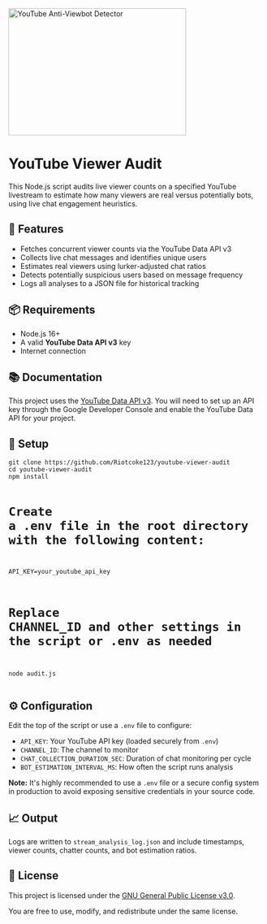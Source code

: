 <!DOCTYPE html>
<html lang="en">
<head>
  <meta charset="UTF-8">
</head>
<body>
  <img src="https://github.com/user-attachments/assets/d226105a-a065-407c-93b3-b1372f56edbb" alt="YouTube Anti-Viewbot Detector" width="350" height="250">

  <h1>YouTube Viewer Audit</h1>
  <p>This Node.js script audits live viewer counts on a specified YouTube livestream to estimate how many viewers are real versus potentially bots, using live chat engagement heuristics.</p>

  <h2>🔧 Features</h2>
  <ul>
    <li>Fetches concurrent viewer counts via the YouTube Data API v3</li>
    <li>Collects live chat messages and identifies unique users</li>
    <li>Estimates real viewers using lurker-adjusted chat ratios</li>
    <li>Detects potentially suspicious users based on message frequency</li>
    <li>Logs all analyses to a JSON file for historical tracking</li>
  </ul>

  <h2>📦 Requirements</h2>
  <ul>
    <li>Node.js 16+</li>
    <li>A valid <strong>YouTube Data API v3</strong> key</li>
    <li>Internet connection</li>
  </ul>

  <h2>📚 Documentation</h2>
  <p>This project uses the <a href="https://developers.google.com/youtube/v3" target="_blank" rel="noopener noreferrer">YouTube Data API v3</a>. You will need to set up an API key through the Google Developer Console and enable the YouTube Data API for your project.</p>

  <h2>🚀 Setup</h2>
  <pre><code>git clone https://github.com/Riotcoke123/youtube-viewer-audit
cd youtube-viewer-audit
npm install

# Create a .env file in the root directory with the following content:
API_KEY=your_youtube_api_key

# Replace CHANNEL_ID and other settings in the script or .env as needed
node audit.js
</code></pre>

  <h2>⚙️ Configuration</h2>
  <p>Edit the top of the script or use a <code>.env</code> file to configure:</p>
  <ul>
    <li><code>API_KEY</code>: Your YouTube API key (loaded securely from <code>.env</code>)</li>
    <li><code>CHANNEL_ID</code>: The channel to monitor</li>
    <li><code>CHAT_COLLECTION_DURATION_SEC</code>: Duration of chat monitoring per cycle</li>
    <li><code>BOT_ESTIMATION_INTERVAL_MS</code>: How often the script runs analysis</li>
  </ul>
  <p><strong>Note:</strong> It's highly recommended to use a <code>.env</code> file or a secure config system in production to avoid exposing sensitive credentials in your source code.</p>

  <h2>📈 Output</h2>
  <p>Logs are written to <code>stream_analysis_log.json</code> and include timestamps, viewer counts, chatter counts, and bot estimation ratios.</p>

  <h2>🔐 License</h2>
  <p>This project is licensed under the <a href="https://www.gnu.org/licenses/gpl-3.0.en.html" target="_blank" rel="noopener noreferrer">GNU General Public License v3.0</a>.</p>
  <p>You are free to use, modify, and redistribute under the same license.</p>
</body>
</html>
